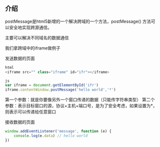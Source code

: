 ## 介绍

postMessage是html5新增的一个解决跨域的一个方法，postMessage() 方法可以安全地实现跨源通信。

主要可以解决不同域名的数据通信

我们拿跨域中的iframe做例子

发送数据的页面
```javascript
html
<iframe src="" class="iframe" id="ifr"></iframe>

js
var iframe = document.getElementById('ifr')
iframe.contentWindow.postMessage('hello world','*')
```

第一个参数：就是你要像另外一个窗口传递的数据（只能传字符串类型）
第二个参数：表示目标窗口的源，协议+主机+端口号，是为了安全考虑，如果设置为*，则表示可以传递给任意窗口

接收数据的页面
```javascript
window.addEventListener('message', function (e) {
    console.log(e.data) // hello world
})
```

